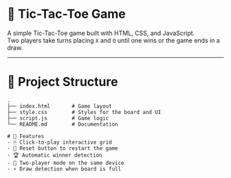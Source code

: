 # 🎯 Tic-Tac-Toe Game

A simple Tic-Tac-Toe game built with HTML, CSS, and JavaScript.  
Two players take turns placing `X` and `O` until one wins or the game ends in a draw.

---

# 📂 Project Structure
```plaintext
.
├── index.html       # Game layout
├── style.css        # Styles for the board and UI
├── script.js        # Game logic
└── README.md        # Documentation

# 🚀 Features
- 🖱 Click-to-play interactive grid
- 🔄 Reset button to restart the game
- 🏆 Automatic winner detection
- 🤝 Two-player mode on the same device
- ⚡ Draw detection when board is full


